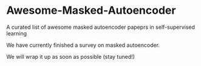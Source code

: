 # Awesome-Masked-Autoencoder
A curated list of awesome masked autoencoder papeprs in self-supervised learning

We have currently finished a survey on masked autoencoder.

We will wrap it up as soon as possible (stay tuned!)
